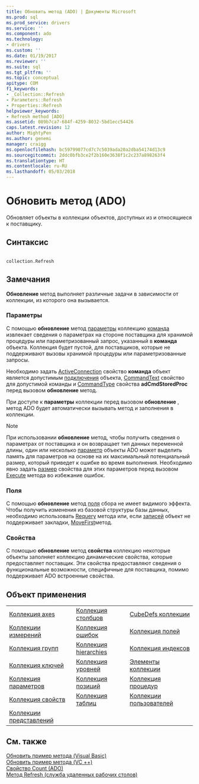 ```yaml
---
title: Обновить метод (ADO) | Документы Microsoft
ms.prod: sql
ms.prod_service: drivers
ms.service: ''
ms.component: ado
ms.technology:
- drivers
ms.custom: ''
ms.date: 01/19/2017
ms.reviewer: ''
ms.suite: sql
ms.tgt_pltfrm: ''
ms.topic: conceptual
apitype: COM
f1_keywords:
- _Collection::Refresh
- Parameters::Refresh
- Properties::Refresh
helpviewer_keywords:
- Refresh method [ADO]
ms.assetid: 089b7ca7-684f-4259-8032-5bd1ecc54426
caps.latest.revision: 12
author: MightyPen
ms.author: genemi
manager: craigg
ms.openlocfilehash: bc59799077cd7c7c5039ada20a2dba54174d13c9
ms.sourcegitcommit: 2ddc0bfb3ce2f2b160e3638f1c2c237a898263f4
ms.translationtype: HT
ms.contentlocale: ru-RU
ms.lasthandoff: 05/03/2018
---
```

# <a name="refresh-method-ado"></a>Обновить метод (ADO)
Обновляет объекты в коллекции объектов, доступных из и относящиеся к поставщику.  
  
## <a name="syntax"></a>Синтаксис  
  
```  
  
collection.Refresh  
```  
  
## <a name="remarks"></a>Замечания  
 **Обновление** метод выполняет различные задачи в зависимости от коллекции, из которого она вызывается.  
  
### <a name="parameters"></a>Параметры  
 С помощью **обновление** метод [параметры](../../../ado/reference/ado-api/parameters-collection-ado.md) коллекцию [команда](../../../ado/reference/ado-api/command-object-ado.md) извлекает сведения о параметрах на стороне поставщика для хранимой процедуры или параметризованный запрос, указанный в **команда** объекта. Коллекция будет пустой, для поставщиков, которые не поддерживают вызовы хранимой процедуры или параметризованные запросы.  
  
 Необходимо задать [ActiveConnection](../../../ado/reference/ado-api/activeconnection-property-ado.md) свойство **команда** объект является допустимым [подключения](../../../ado/reference/ado-api/connection-object-ado.md) объекта, [CommandText](../../../ado/reference/ado-api/commandtext-property-ado.md) свойство для допустимой команды и [CommandType](../../../ado/reference/ado-api/commandtype-property-ado.md) свойства **adCmdStoredProc** перед вызовом **обновление** метод.  
  
 При доступе к **параметры** коллекции перед вызовом **обновление** , метод ADO будет автоматически вызывать метод и заполнения в коллекции.  
  
> [!NOTE]
>  При использовании **обновление** метод, чтобы получить сведения о параметрах от поставщика и он возвращает тип данных переменной длины, один или несколько [параметр](../../../ado/reference/ado-api/parameter-object.md) объекты ADO может выделить память для параметров на основе на их максимальный потенциальный размер, который приведет к ошибке во время выполнения. Необходимо явно задать [размер](../../../ado/reference/ado-api/size-property-ado-parameter.md) свойства для этих параметров перед вызовом [Execute](../../../ado/reference/ado-api/execute-method-ado-command.md) метода во избежание ошибок.  
  
### <a name="fields"></a>Поля  
 С помощью **обновление** метод [поля](../../../ado/reference/ado-api/fields-collection-ado.md) сбора не имеет видимого эффекта. Чтобы получить изменения из базовой структуры базы данных, необходимо использовать [Requery](../../../ado/reference/ado-api/requery-method.md) метода или, если [записей](../../../ado/reference/ado-api/recordset-object-ado.md) объект не поддерживает закладки, [MoveFirst](../../../ado/reference/ado-api/movefirst-movelast-movenext-and-moveprevious-methods-ado.md)метод.  
  
### <a name="properties"></a>Свойства  
 С помощью **обновление** метод **свойства** коллекцию некоторые объекты заполняет коллекцию динамические свойства, которые предоставляет поставщик. Эти свойства предоставляют сведения о функциональные возможности, специфичные для поставщика, помимо поддерживает ADO встроенные свойства.  
  
## <a name="applies-to"></a>Объект применения  
  
||||  
|-|-|-|  
|[Коллекция axes](../../../ado/reference/ado-md-api/axes-collection-ado-md.md)|[Коллекция столбцов](../../../ado/reference/adox-api/columns-collection-adox.md)|[CubeDefs коллекции](../../../ado/reference/ado-md-api/cubedefs-collection-ado-md.md)|  
|[Коллекции измерений](../../../ado/reference/ado-md-api/dimensions-collection-ado-md.md)|[Коллекция ошибок](../../../ado/reference/ado-api/errors-collection-ado.md)|[Коллекция полей](../../../ado/reference/ado-api/fields-collection-ado.md)|  
|[Коллекция групп](../../../ado/reference/adox-api/groups-collection-adox.md)|[Коллекция hierarchies](../../../ado/reference/ado-md-api/hierarchies-collection-ado-md.md)|[Коллекция индексов](../../../ado/reference/adox-api/indexes-collection-adox.md)|  
|[Коллекция ключей](../../../ado/reference/adox-api/keys-collection-adox.md)|[Коллекция уровней](../../../ado/reference/ado-md-api/levels-collection-ado-md.md)|[Элементы коллекции](../../../ado/reference/ado-md-api/members-collection-ado-md.md)|  
|[Коллекция параметров](../../../ado/reference/ado-api/parameters-collection-ado.md)|[Коллекция позиций](../../../ado/reference/ado-md-api/positions-collection-ado-md.md)|[Коллекция процедур](../../../ado/reference/adox-api/procedures-collection-adox.md)|  
|[Коллекция свойств](../../../ado/reference/ado-api/properties-collection-ado.md)|[Коллекция таблиц](../../../ado/reference/adox-api/tables-collection-adox.md)|[Коллекции пользователей](../../../ado/reference/adox-api/users-collection-adox.md)|  
|[Коллекции представлений](../../../ado/reference/adox-api/views-collection-adox.md)|||  
  
## <a name="see-also"></a>См. также  
 [Обновить пример метода (Visual Basic)](../../../ado/reference/ado-api/refresh-method-example-vb.md)   
 [Обновить пример метода (VC ++)](../../../ado/reference/ado-api/refresh-method-example-vc.md)   
 [Свойство Count (ADO)](../../../ado/reference/ado-api/count-property-ado.md)   
 [Метод Refresh (служба удаленных рабочих столов)](../../../ado/reference/rds-api/refresh-method-rds.md)
